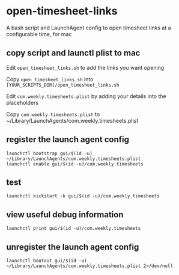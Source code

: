 # open-timesheet-links
A bash script and LaunchAgent config to open timesheet links at a configurable time, for mac

## copy script and launctl plist to mac

Edit `open_timesheet_links.sh` to add the links you want opening

Copy `open_timesheet_links.sh` into `[YOUR_SCRIPTS_DIR]/open_timesheet_links.sh`

Edit `com.weekly.timesheets.plist` by adding your details into the placeholders

Copy `com.weekly.timesheets.plist` to ~/Library/LaunchAgents/com.weekly.timesheets.plist  

## register the launch agent config
```
launchctl bootstrap gui/$(id -u) ~/Library/LaunchAgents/com.weekly.timesheets.plist
launchctl enable gui/$(id -u)/com.weekly.timesheets
```
## test
```
launchctl kickstart -k gui/$(id -u)/com.weekly.timesheets
```
## view useful debug information
```
launchctl print gui/$(id -u)/com.weekly.timesheets
```
## unregister the launch agent config
```
launchctl bootout gui/$(id -u) ~/Library/LaunchAgents/com.weekly.timesheets.plist 2>/dev/null
```
